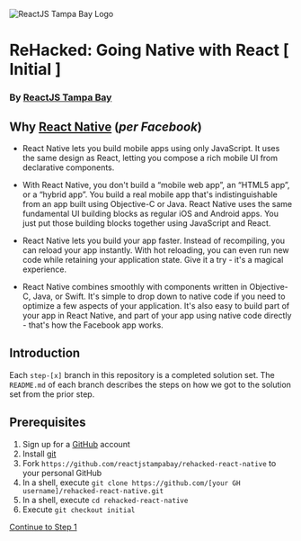 ![ReactJS Tampa Bay Logo](https://avatars2.githubusercontent.com/u/18738421?v=3&s=200)

# ReHacked: Going Native with React [ Initial ]
### By [ReactJS Tampa Bay](http://www.meetup.com/ReactJS-Tampa-Bay/)

## Why [React Native](https://facebook.github.io/react-native/) (_per Facebook_)
- React Native lets you build mobile apps using only JavaScript. It uses the same design as React, letting you compose a rich mobile UI from declarative components.

- With React Native, you don't build a “mobile web app”, an “HTML5 app”, or a “hybrid app”. You build a real mobile app that's indistinguishable from an app built using Objective-C or Java. React Native uses the same fundamental UI building blocks as regular iOS and Android apps. You just put those building blocks together using JavaScript and React.

- React Native lets you build your app faster. Instead of recompiling, you can reload your app instantly. With hot reloading, you can even run new code while retaining your application state. Give it a try - it's a magical experience.

- React Native combines smoothly with components written in Objective-C, Java, or Swift. It's simple to drop down to native code if you need to optimize a few aspects of your application. It's also easy to build part of your app in React Native, and part of your app using native code directly - that's how the Facebook app works.

## Introduction

Each `step-[x]` branch in this repository is a completed solution set.  The `README.md` of each branch describes the steps on how we got to the solution set from the prior step.

## Prerequisites

1. Sign up for a [GitHub](https://github.com) account
1. Install [git](https://git-scm.com/downloads)
1. Fork `https://github.com/reactjstampabay/rehacked-react-native` to your personal GitHub
1. In a shell, execute `git clone https://github.com/[your GH username]/rehacked-react-native.git`
1. In a shell, execute `cd rehacked-react-native`
1. Execute `git checkout initial`

[Continue to Step 1](https://github.com/reactjstampabay/rehacked-react-native/tree/step-1)
